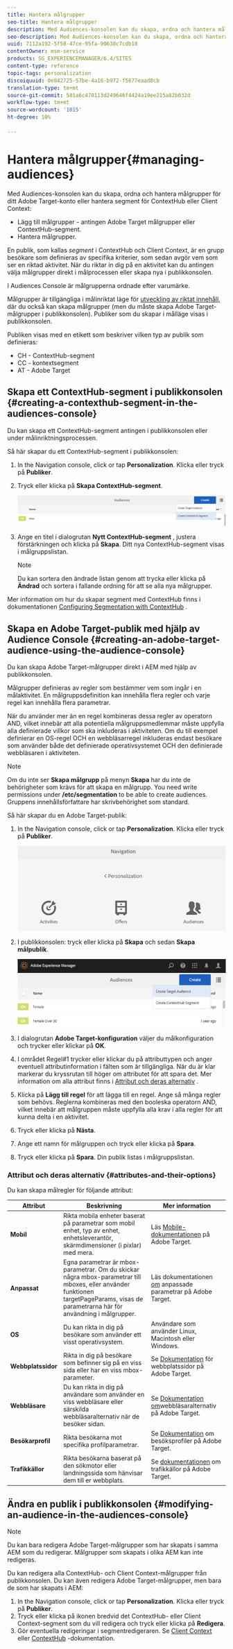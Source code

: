```yaml
---
title: Hantera målgrupper
seo-title: Hantera målgrupper
description: Med Audiences-konsolen kan du skapa, ordna och hantera målgrupper för ditt Adobe Target-konto eller hantera segment för ContextHub eller Client Context
seo-description: Med Audiences-konsolen kan du skapa, ordna och hantera målgrupper för ditt Adobe Target-konto eller hantera segment för ContextHub eller Client Context
uuid: 7112a192-5f58-47ce-95fa-90638c7cdb18
contentOwner: msm-service
products: SG_EXPERIENCEMANAGER/6.4/SITES
content-type: reference
topic-tags: personalization
discoiquuid: 0e842725-57be-4a16-b972-f5677eaad8cb
translation-type: tm+mt
source-git-commit: 501a6c470113d249646f4424a19ee215a82b032d
workflow-type: tm+mt
source-wordcount: '1015'
ht-degree: 10%

---
```



# Hantera målgrupper{#managing-audiences}

Med Audiences-konsolen kan du skapa, ordna och hantera målgrupper för ditt Adobe Target-konto eller hantera segment för ContextHub eller Client Context:

* Lägg till målgrupper - antingen Adobe Target målgrupper eller ContextHub-segment.
* Hantera målgrupper.

En publik, som kallas *segment* i ContextHub och Client Context, är en grupp besökare som definieras av specifika kriterier, som sedan avgör vem som ser en riktad aktivitet. När du riktar in dig på en aktivitet kan du antingen välja målgrupper direkt i målprocessen eller skapa nya i publikkonsolen.

I Audiences Console är målgrupperna ordnade efter varumärke.

Målgrupper är tillgängliga i målinriktat läge för [utveckling av riktat innehåll](/help/sites-authoring/content-targeting-touch.md), där du också kan skapa målgrupper (men du måste skapa Adobe Target-målgrupper i publikkonsolen). Publiker som du skapar i målläge visas i publikkonsolen.

Publiken visas med en etikett som beskriver vilken typ av publik som definieras:

* CH - ContextHub-segment
* CC - kontextsegment
* AT - Adobe Target

## Skapa ett ContextHub-segment i publikkonsolen {#creating-a-contexthub-segment-in-the-audiences-console}

Du kan skapa ett ContextHub-segment antingen i publikkonsolen eller under målinriktningsprocessen.

Så här skapar du ett ContextHub-segment i publikkonsolen:

1. In the Navigation console, click or tap **Personalization**. Klicka eller tryck på **Publiker**.
1. Tryck eller klicka på **Skapa ContextHub-segment**.

   ![chlimage_1-298](assets/chlimage_1-298.png)

1. Ange en titel i dialogrutan **Nytt ContextHub-segment** , justera förstärkningen och klicka på **Skapa**. Ditt nya ContextHub-segment visas i målgruppslistan.

   >[!NOTE]
   >
   >Du kan sortera den ändrade listan genom att trycka eller klicka på **Ändrad** och sortera i fallande ordning för att se alla nya målgrupper.

Mer information om hur du skapar segment med ContextHub finns i dokumentationen [Configuring Segmentation with ContextHub](/help/sites-administering/segmentation.md) .

## Skapa en Adobe Target-publik med hjälp av Audience Console {#creating-an-adobe-target-audience-using-the-audience-console}

Du kan skapa Adobe Target-målgrupper direkt i AEM med hjälp av publikkonsolen.

Målgrupper definieras av regler som bestämmer vem som ingår i en målaktivitet. En målgruppsdefinition kan innehålla flera regler och varje regel kan innehålla flera parametrar.

När du använder mer än en regel kombineras dessa regler av operatorn AND, vilket innebär att alla potentiella målgruppsmedlemmar måste uppfylla alla definierade villkor som ska inkluderas i aktiviteten. Om du till exempel definierar en OS-regel OCH en webbläsarregel inkluderas endast besökare som använder både det definierade operativsystemet OCH den definierade webbläsaren i aktiviteten.

>[!NOTE]
>
>Om du inte ser **Skapa målgrupp** på menyn **Skapa** har du inte de behörigheter som krävs för att skapa en målgrupp. You need write permissions under **/etc/segmentation** to be able to create audiences. Gruppens innehållsförfattare har skrivbehörighet som standard.

Så här skapar du en Adobe Target-publik:

1. In the Navigation console, click or tap **Personalization**. Klicka eller tryck på **Publiker**.

   ![chlimage_1-299](assets/chlimage_1-299.png)

1. I publikkonsolen: tryck eller klicka på **Skapa** och sedan **Skapa målpublik**.

   ![chlimage_1-300](assets/chlimage_1-300.png)

1. I dialogrutan **Adobe Target-konfiguration** väljer du målkonfiguration och trycker eller klickar på **OK**.
1. I området Regel#1 trycker eller klickar du på attributtypen och anger eventuell attributinformation i fälten som är tillgängliga. När du är klar markerar du kryssrutan till höger om attributet för att spara det. Mer information om alla attribut finns i [Attribut och deras alternativ](#attributes-and-their-options) .
1. Klicka på **Lägg till regel** för att lägga till en regel. Ange så många regler som behövs. Reglerna kombineras med den booleska operatorn AND, vilket innebär att målgruppen måste uppfylla alla krav i alla regler för att kunna delta i en aktivitet.
1. Tryck eller klicka på **Nästa**.
1. Ange ett namn för målgruppen och tryck eller klicka på **Spara**.
1. Tryck eller klicka på **Spara**. Din publik listas i målgruppslistan.

### Attribut och deras alternativ {#attributes-and-their-options}

Du kan skapa målregler för följande attribut:

| **Attribut** | **Beskrivning** | **Mer information** |
|---|---|---|
| **Mobil** | Rikta mobila enheter baserat på parametrar som mobil enhet, typ av enhet, enhetsleverantör, skärmdimensioner (i pixlar) med mera. | Läs [Mobile-dokumentationen](https://docs.adobe.com/content/help/en/target/using/audiences/create-audiences/categories-audiences/mobile.html) på Adobe Target. |
| **Anpassat** | Egna parametrar är mbox-parametrar. Om du skickar några mbox-parametrar till mboxes, eller använder funktionen targetPageParams, visas de parametrarna här för användning i målgrupper. | Läs dokumentationen [om](https://docs.adobe.com/content/help/en/target/using/audiences/create-audiences/categories-audiences/custom-parameters.html) anpassade parametrar på Adobe Target. |
| **OS** | Du kan rikta in dig på besökare som använder ett visst operativsystem. | Användare som använder Linux, Macintosh eller Windows. |
| **Webbplatssidor** | Rikta in dig på besökare som befinner sig på en viss sida eller har en viss mbox-parameter. | Se [Dokumentation](https://docs.adobe.com/content/help/en/target/using/audiences/create-audiences/categories-audiences/site-pages.html) för webbplatssidor på Adobe Target. |
| **Webbläsare** | Du kan rikta in dig på användare som använder en viss webbläsare eller särskilda webbläsaralternativ när de besöker sidan. | Se [Dokumentation om](https://docs.adobe.com/content/help/en/target/using/audiences/create-audiences/categories-audiences/browser.html)webbläsaralternativ på Adobe Target. |
| **Besökarprofil** | Rikta besökarna mot specifika profilparametrar. | Se [Dokumentation](https://docs.adobe.com/content/help/en/target/using/audiences/visitor-profiles/visitor-profile.html) om besöksprofiler på Adobe Target. |
| **Trafikkällor** | Rikta besökarna baserat på den sökmotor eller landningssida som hänvisar dem till er webbplats. | Se [dokumentationen](https://docs.adobe.com/content/help/en/target/using/audiences/create-audiences/categories-audiences/traffic-sources.html) om trafikkällor på Adobe Target. |

## Ändra en publik i publikkonsolen {#modifying-an-audience-in-the-audiences-console}

>[!NOTE]
>
>Du kan bara redigera Adobe Target-målgrupper som har skapats i samma AEM som du redigerar. Målgrupper som skapats i olika AEM kan inte redigeras.

Du kan redigera alla ContextHub- och Client Context-målgrupper från publikkonsolen. Du kan även redigera Adobe Target-målgrupper, men bara de som har skapats i AEM:

1. In the Navigation console, click or tap **Personalization**. Klicka eller tryck på **Publiker**.
1. Tryck eller klicka på ikonen bredvid det ContextHub- eller Client Context-segment som du vill redigera och tryck eller klicka på **Redigera**.
1. Gör eventuella redigeringar i segmentredigeraren. Se [Client Context](/help/sites-administering/campaign-segmentation.md) eller [ContextHub](/help/sites-administering/contexthub-config.md) -dokumentation.

